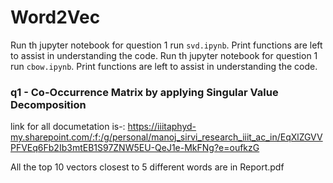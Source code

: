 # Word2Vec


Run th jupyter notebook for question 1 run `svd.ipynb`.
Print functions are left to assist in understanding the code.
Run th jupyter notebook for question 1 run `cbow.ipynb`.
Print functions are left to assist in understanding the code.
### q1 - Co-Occurrence Matrix by applying Singular Value Decomposition

link for all documetation is-:
https://iiitaphyd-my.sharepoint.com/:f:/g/personal/manoj_sirvi_research_iiit_ac_in/EqXlZGVVPFVEq6Fb2Ib3mtEB1S97ZNW5EU-QeJ1e-MkFNg?e=oufkzG

All the top 10 vectors closest to 5 different words are in Report.pdf